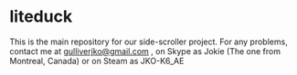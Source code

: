 # liteduck
This is the main repository for our side-scroller project.
For any problems, contact me at gulliverjko@gmail.com , on Skype as Jokie (The one from Montreal, Canada) or on Steam as JKO-K6_AE
